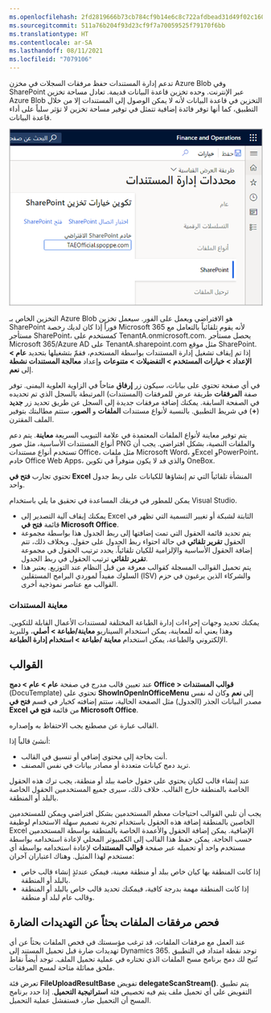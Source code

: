 ```yaml
---
ms.openlocfilehash: 2fd2819666b73cb784cf9b14e6c8c722afdbead31d49f02c160c7780f11bec0f
ms.sourcegitcommit: 511a76b204f93d23cf9f7a70059525f79170f6bb
ms.translationtype: HT
ms.contentlocale: ar-SA
ms.lasthandoff: 08/11/2021
ms.locfileid: "7079106"
---
```

تدعم إدارة المستندات حفظ مرفقات السجلات في مخزن Azure Blob وفي SharePoint عبر الإنترنت. وحده تخزين قاعدة البيانات قديمة. تعادل مساحة تخزين Azure Blob التخزين في قاعدة البيانات لأنه لا يمكن الوصول إلى المستندات إلا من خلال التطبيق، كما أنها توفر فائدة إضافية تتمثل في توفير مساحة تخزين لا تؤثر سلباً على أداء قاعدة البيانات. 

![لقطة شاشة لخصائص إدارة المستندات.](../media/doc-manage.png)

التخزين الخاص بـ Azure Blob هو الافتراضي ويعمل على الفور. سيعمل تخزين SharePoint فوراً إذا كان لديك رخصة Microsoft 365 لأنه يقوم تلقائياً بالتعامل مع مستأجر SharePoint، كمستخدم على TenantA.onmicrosoft.com. يحصل مستأجر Microsoft 365/Azure AD على TenantA.sharepoint.com مثل موقع SharePoint. إذا تم إيقاف تشغيل إدارة المستندات بواسطة المستخدم، فقمّ بتشغيلها بتحديد **عام > الإعداد > خيارات المستخدم > التفضيلات > متنوعات** وإعداد **معالجة المستندات نشطة** إلى **نعم**. 

في أي صفحة تحتوي على بيانات، سيكون زر **إرفاق** متاحاً في الزاوية العلوية اليمنى. توفر صفة **المرفقات** طريقة عرض للمرفقات (المستندات) المرتبطة بالسجل الذي تم تحديده في الصفحة السابقة. يمكنك إضافة مرفقات جديدة إلى السجل عن طريق تحديد زر **جديد** (**+**) في شريط التطبيق. بالنسبة لأنواع مستندات **الملفات** و **الصور**، ستتم مطالبتك بتوفير الملف المقترن.

يتم توفير معاينة لأنواع الملفات المعتمدة في علامة التبويب السريعة **معاينة**. يتم دعم أنواع المستندات الأساسية، مثل صور PNG والملفات النصية، بشكل افتراضي. يجب أن تستخدم أنواع مستندات Office، مثل ملفات Microsoft Word، وExcel وPowerPoint، خادم Office Web Apps، والذي قد لا يكون متوفراً في تكوين OneBox.

تحتوي تجارب **فتح في Excel** المنشأة تلقائياً التي تم إنشاؤها للكيانات على ربط جدول واحد.

يمكن للمطور في فريقك المساعدة في تحقيق ما يلي باستخدام Visual Studio.

- يمكنك إيقاف آلية التصدير إلى Excel الثابتة لشبكة أو تغيير التسمية التي تظهر في قائمة **فتح في Microsoft Office**. 
- يتم تحديد قائمة الحقول التي تمت إضافتها إلى ربط الجدول هذا بواسطة مجموعة الحقول **تقرير تلقائي** في حالة احتواء ربط الجدول على حقول. وبخلاف ذلك، تتم إضافة الحقول الأساسية والإلزامية للكيان تلقائياً. يحدد ترتيب الحقول في مجموعة **تقرير تلقائي** ترتيب الحقول في ربط الجدول.
- يتم تحميل القوالب المسجلة كقوالب معرفة من قبل النظام عند التوزيع. يعتبر هذا السلوك مفيداً لموردي البرامج المستقلين (ISV) والشركاء الذين يرغبون في حزم القوالب مع عناصر نموذجية أخرى.

### <a name="preview-documents"></a>معاينة المستندات

يمكنك تحديد وجهات إجراءات إدارة الطباعة المختلفة لمستندات الأعمال القابلة للتكوين. وهذا يعني أنه للمعاينة، يمكن استخدام السيناريو **معاينة/طباعة > أصلي**، وللبريد الإلكتروني والطباعة، يمكن استخدام **معاينة /طباعة > استخدام إدارة الطباعة**.


## <a name="templates"></a>القوالب
عند تعيين قالب مدرج في صفحة **عام > عام > دمج Office > قوالب المستندات** (DocuTemplate) تحتوي على **ShowInOpenInOfficeMenu** إلى **نعم** وكان له نفس مصدر البيانات الجذر (الجدول) مثل الصفحة الحالية، ستتم إضافته كخيار في قسم **فتح في Excel** من قائمة **فتح في Microsoft Office**. 

القالب عبارة عن مصطنع يجب الاحتفاظ به وإصداره.  

أنشئ قالباً إذا:
- أنت بحاجة إلى محتوى إضافي أو تنسيق في القالب.
- تريد دمج كيانات متعددة أو مصادر بيانات في نفس المصنف.


عند إنشاء قالب لكيان يحتوي على حقول خاصة ببلد أو منطقة، يجب ترك هذه الحقول الخاصة بالمنطقة خارج القالب. خلاف ذلك، سيرى جميع المستخدمين الحقول الخاصة بالبلد أو المنطقة. 

يجب أن تلبي القوالب احتياجات معظم المستخدمين بشكل افتراضي ويمكن للمستخدمين الخاصين بالمنطقة إضافة هذه الحقول باستخدام تجربة تصميم سهلة الاستخدام لوظيفة Excel الإضافية. يمكن إضافة الحقول والأعمدة الخاصة بالمنطقة بواسطة المستخدمين حسب الحاجة. يمكن حفظ هذا القالب إلى الكمبيوتر المحلي لإعادة استخدامه بواسطة مستخدم واحد أو تحميله عبر صفحة **قوالب المستندات** لإعادة استخدامه بواسطة أي مستخدم لهذا المثيل. وهناك اعتباران آخران:

- إذا كانت المنطقة بها كيان خاص ببلد أو منطقة معينة، فيمكن عندئذٍ إنشاء قالب خاص بالبلد أو المنطقة.
- إذا كانت المنطقة مهمة بدرجة كافية، فيمكنك تحديد قالب خاص بالبلد أو المنطقة وقالب عام لبلد أو منطقة.

## <a name="scan-file-attachments-for-malicious-threats"></a>فحص مرفقات الملفات بحثاً عن التهديدات الضارة
عند العمل مع مرفقات الملفات، قد ترغب مؤسستك في فحص الملفات بحثاً عن أي تهديدات ضارة قبل تحميل المستند إلى Dynamics 365. توجد نقطة امتداد في التطبيق تُتيح لك دمج برنامج مسح الملفات الذي تختاره في عملية تحميل الملف. توجد أيضاً نقاط ملحق مماثلة متاحة لمسح المرفقات. 

تعرض فئة **FileUploadResultBase** تفويض **delegateScanStream()**. يتم تطبيق التفويض على أي تحميل ملف يتم فيه تخصيص فئة **استراتيجية التحميل**. إذا حدد برنامج المسح أن التحميل ضار، فستفشل عملية التحميل. 


